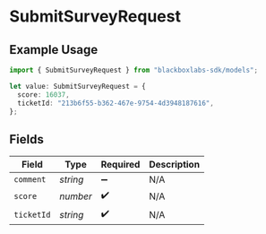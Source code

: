 # SubmitSurveyRequest

## Example Usage

```typescript
import { SubmitSurveyRequest } from "blackboxlabs-sdk/models";

let value: SubmitSurveyRequest = {
  score: 16037,
  ticketId: "213b6f55-b362-467e-9754-4d3948187616",
};
```

## Fields

| Field              | Type               | Required           | Description        |
| ------------------ | ------------------ | ------------------ | ------------------ |
| `comment`          | *string*           | :heavy_minus_sign: | N/A                |
| `score`            | *number*           | :heavy_check_mark: | N/A                |
| `ticketId`         | *string*           | :heavy_check_mark: | N/A                |